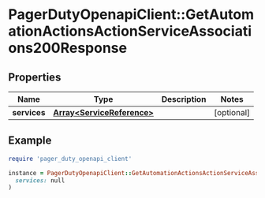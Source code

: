 # PagerDutyOpenapiClient::GetAutomationActionsActionServiceAssociations200Response

## Properties

| Name | Type | Description | Notes |
| ---- | ---- | ----------- | ----- |
| **services** | [**Array&lt;ServiceReference&gt;**](ServiceReference.md) |  | [optional] |

## Example

```ruby
require 'pager_duty_openapi_client'

instance = PagerDutyOpenapiClient::GetAutomationActionsActionServiceAssociations200Response.new(
  services: null
)
```

